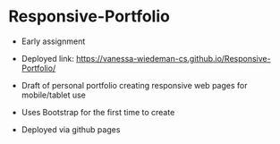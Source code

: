 # Responsive-Portfolio 
 
- Early assignment 

- Deployed link: https://vanessa-wiedeman-cs.github.io/Responsive-Portfolio/
 
- Draft of personal portfolio creating responsive web pages for mobile/tablet use  
 
- Uses Bootstrap for the first time to create  

- Deployed via github pages 
